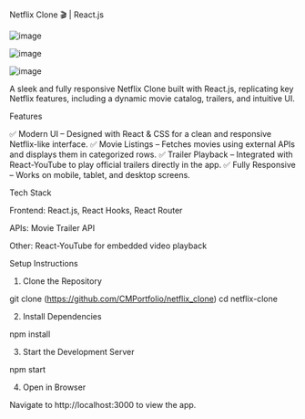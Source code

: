 Netflix Clone 🎬 | React.js



![image](https://github.com/user-attachments/assets/ccaeeb72-32f0-4b55-af67-5d5db560de8b)

![image](https://github.com/user-attachments/assets/2e8a84ce-4200-47a0-9f53-33ab72f22a25)

![image](https://github.com/user-attachments/assets/183c0b72-9c4a-496c-88b5-a8efd8851f29)



A sleek and fully responsive Netflix Clone built with React.js, replicating key Netflix features, including a dynamic movie catalog, trailers, and intuitive UI.

Features

✅ Modern UI – Designed with React & CSS for a clean and responsive Netflix-like interface.
✅ Movie Listings – Fetches movies using external APIs and displays them in categorized rows.
✅ Trailer Playback – Integrated with React-YouTube to play official trailers directly in the app.
✅ Fully Responsive – Works on mobile, tablet, and desktop screens.

Tech Stack

Frontend: React.js, React Hooks, React Router

APIs: Movie Trailer API

Other: React-YouTube for embedded video playback

Setup Instructions

1. Clone the Repository

git clone (https://github.com/CMPortfolio/netflix_clone)
cd netflix-clone

2. Install Dependencies

npm install

3. Start the Development Server

npm start

4. Open in Browser

Navigate to http://localhost:3000 to view the app.
